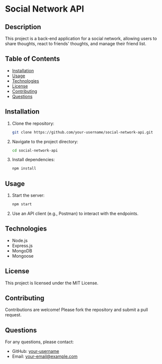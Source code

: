 # Social Network API

## Description

This project is a back-end application for a social network, allowing users to share thoughts, react to friends' thoughts, and manage their friend list.

## Table of Contents

- [Installation](#installation)
- [Usage](#usage)
- [Technologies](#technologies)
- [License](#license)
- [Contributing](#contributing)
- [Questions](#questions)

## Installation

1. Clone the repository:
   ```bash
   git clone https://github.com/your-username/social-network-api.git
   ```
2. Navigate to the project directory:
   ```bash
   cd social-network-api
   ```
3. Install dependencies:
   ```bash
   npm install
   ```

## Usage

1. Start the server:
   ```bash
   npm start
   ```
2. Use an API client (e.g., Postman) to interact with the endpoints.

## Technologies

- Node.js
- Express.js
- MongoDB
- Mongoose

## License

This project is licensed under the MIT License.

## Contributing

Contributions are welcome! Please fork the repository and submit a pull request.

## Questions

For any questions, please contact:

- GitHub: [your-username](https://github.com/your-username)
- Email: your-email@example.com

